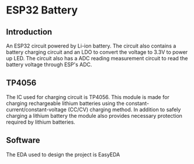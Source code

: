 # ESP32 Battery

## Introduction
An ESP32 circuit powered by Li-ion battery. The circuit also contains a battery charging circuit and an LDO to convert the voltage to 3.3V to power up LED.
The circuit also has a ADC reading measurement circuit to read the battery voltage through ESP's ADC. 

## TP4056 
The IC used for charging circuit is TP4056. This module is made for charging rechargeable lithium batteries using the constant-current/constant-voltage (CC/CV) charging method. In addition to safely charging a lithium battery the module also provides necessary protection required by lithium batteries.

## Software
The EDA used to design the project is EasyEDA
